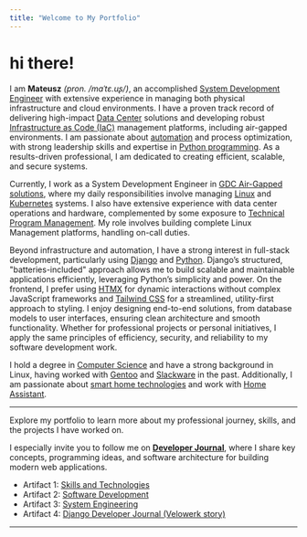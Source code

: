 ```yaml
---
title: "Welcome to My Portfolio"
---
```


# hi there!

I am **Mateusz** *(pron. /maˈtɛ.uʂ/)*, an accomplished [System Development Engineer](https://en.wikipedia.org/wiki/Systems_engineering) with extensive experience in managing both physical infrastructure and cloud environments. I have a proven track record of delivering high-impact [Data Center](https://en.wikipedia.org/wiki/Data_center) solutions and developing robust [Infrastructure as Code (IaC)](https://en.wikipedia.org/wiki/Infrastructure_as_code) management platforms, including air-gapped environments. I am passionate about [automation](https://en.wikipedia.org/wiki/Automation) and process optimization, with strong leadership skills and expertise in [Python programming](https://www.python.org/). As a results-driven professional, I am dedicated to creating efficient, scalable, and secure systems.

Currently, I work as a System Development Engineer in [GDC Air-Gapped solutions](https://cloud.google.com/distributed-cloud/), where my daily responsibilities involve managing [Linux](https://en.wikipedia.org/wiki/Linux) and [Kubernetes](https://kubernetes.io/) systems. I also have extensive experience with data center operations and hardware, complemented by some exposure to [Technical Program Management](https://en.wikipedia.org/wiki/Technical_program_manager). My role involves building complete Linux Management platforms, handling on-call duties.

Beyond infrastructure and automation, I have a strong interest in full-stack development, particularly using [Django](https://www.djangoproject.com/) and [Python](https://www.python.org/). Django’s structured, "batteries-included" approach allows me to build scalable and maintainable applications efficiently, leveraging Python’s simplicity and power. On the frontend, I prefer using [HTMX](https://htmx.org/) for dynamic interactions without complex JavaScript frameworks and [Tailwind CSS](https://tailwindcss.com/) for a streamlined, utility-first approach to styling. I enjoy designing end-to-end solutions, from database models to user interfaces, ensuring clean architecture and smooth functionality. Whether for professional projects or personal initiatives, I apply the same principles of efficiency, security, and reliability to my software development work.

I hold a degree in [Computer Science](https://en.wikipedia.org/wiki/Computer_science) and have a strong background in Linux, having worked with [Gentoo](https://www.gentoo.org/) and [Slackware](http://www.slackware.com/) in the past. Additionally, I am passionate about [smart home technologies](https://en.wikipedia.org/wiki/Home_automation) and work with [Home Assistant](https://www.home-assistant.io/). 

---

Explore my portfolio to learn more about my professional journey, skills, and the projects I have worked on.

I especially invite you to follow me on **[Developer Journal](../artifacts/django-developer-journal.md)**, where I share key concepts, programming ideas, and software architecture for building modern web applications.

- Artifact 1: [Skills and Technologies](../artifacts/skills.md)
- Artifact 2: [Software Development](../artifacts/software-development.md)
- Artifact 3: [System Engineering](../artifacts/system-engineering.md)
- Artifact 4: [Django Developer Journal (Velowerk story)](../artifacts/django-developer-journal.md)

---